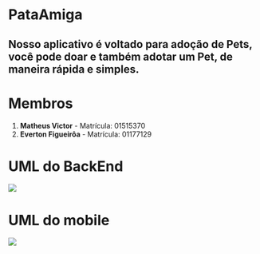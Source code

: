 
<h1>PataAmiga</h1>
<h2> Nosso aplicativo é voltado para adoção de Pets, você pode doar e também adotar um Pet, de maneira rápida e simples.</h2>

<h1>Membros</h1>
<ol>
    <li><strong>Matheus Victor</strong> - Matrícula: 01515370</li>
    <li><strong>Everton Figueirôa</strong> - Matrícula: 01177129</li>
</ol>
<h1>UML do BackEnd</h1>
<img src="https://user-images.githubusercontent.com/103688000/230797530-6a6b8f8e-ffc8-4d51-b574-df38fa23bcd1.png"/>
<h1>UML do mobile</h1>
<img src="https://user-images.githubusercontent.com/103688000/230797836-92af65aa-b379-44d9-a904-c02d6f17bdf7.png"/>

